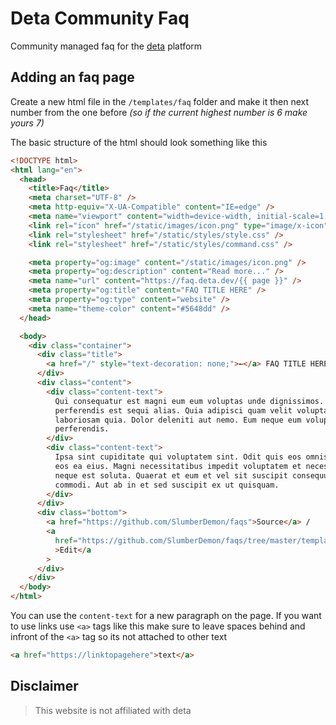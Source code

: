 # Deta Community Faq

Community managed faq for the [deta](https://deta.space) platform

## Adding an faq page

Create a new html file in the `/templates/faq` folder and make it then next number from the one before _(so if the current highest number is 6 make yours 7)_

The basic structure of the html should look something like this

```html
<!DOCTYPE html>
<html lang="en">
  <head>
    <title>Faq</title>
    <meta charset="UTF-8" />
    <meta http-equiv="X-UA-Compatible" content="IE=edge" />
    <meta name="viewport" content="width=device-width, initial-scale=1.0" />
    <link rel="icon" href="/static/images/icon.png" type="image/x-icon" />
    <link rel="stylesheet" href="/static/styles/style.css" />
    <link rel="stylesheet" href="/static/styles/command.css" />

    <meta property="og:image" content="/static/images/icon.png" />
    <meta property="og:description" content="Read more..." />
    <meta name="url" content="https://faq.deta.dev/{{ page }}" />
    <meta property="og:title" content="FAQ TITLE HERE" />
    <meta property="og:type" content="website" />
    <meta name="theme-color" content="#5648dd" />
  </head>

  <body>
    <div class="container">
      <div class="title">
        <a href="/" style="text-decoration: none;">←</a> FAQ TITLE HERE bot?
      </div>
      <div class="content">
        <div class="content-text">
          Qui consequatur est magni eum eum voluptas unde dignissimos. Quia
          perferendis est sequi alias. Quia adipisci quam velit voluptatum vero
          laboriosam quia. Dolor deleniti aut nemo. Eum neque eum voluptate ex
          perferendis.
        </div>
        <div class="content-text">
          Ipsa sint cupiditate qui voluptatem sint. Odit quis eos omnis neque ab
          eos ea eius. Magni necessitatibus impedit voluptatem et necessitatibus
          neque est soluta. Quaerat et eum et vel sit suscipit consequuntur
          commodi. Aut ab in et sed suscipit ex ut quisquam.
        </div>
      </div>
      <div class="bottom">
        <a href="https://github.com/SlumberDemon/faqs">Source</a> /
        <a
          href="https://github.com/SlumberDemon/faqs/tree/master/templates/faqs/{{ page }}"
          >Edit</a
        >
      </div>
    </div>
  </body>
</html>
```

You can use the `content-text` for a new paragraph on the page. If you want to use links use `<a>` tags like this make sure to leave spaces behind and infront of the `<a>` tag so its not attached to other text

```html
<a href="https://linktopagehere">text</a>
```

## Disclaimer

> This website is not affiliated with deta
